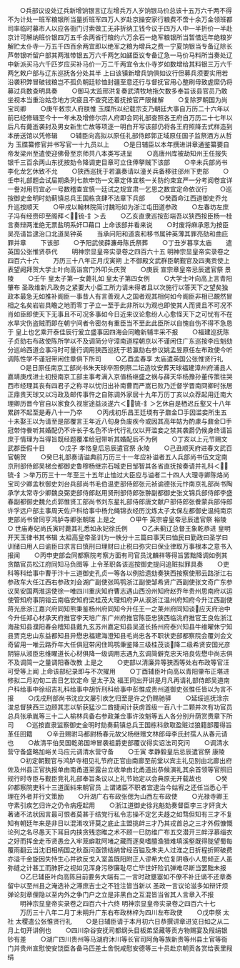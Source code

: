 <!-- { "loadSidebar": true } -->
　　○兵部议设处辽兵新增饷银言辽左增兵万人岁饷银马价总该十五万六千两不得不为计处一班军粮银所当量折班军四万人岁赴京操安家行粮费不啻十余万金领班都司率临时募市人以应各衙门讨索做工无非折纳工钱今议于四万人中一半折价一半赴京计可解纳班价银四万五千余两省行粮约六万余石一绝军粮银所当暂借远年绝粮岁解贮太仆寺一万五千四百余两宜即以绝军之粮为增兵之费一宁夏饷银当专备辽除长芦带银听留户部其两淮带银五万六千两乞如鹾臣议专备辽急一马价马料所当奏处辽中新派买马六千匹岁应买补马价一万二千两宜令太仆寺岁如数增给其料银三万六千两乞敕户部与辽东巡抚各分处其半  上曰该镇新增兵饷俱如议行但募兵须要实用若沿袭积弊冒破钱粮岂不孤负朝廷轸恤封疆至意还行与督抚官用心整刷毋致虗縻仍将募过兵数查明具奏
　　○御马太监邢洪复奏武清牧地拖欠数多奉旨该县官员乃敢坐视本当重治姑念地方灾疲且不查究还着抚按官严限催解
　　○复除罗朝国为尚宝司卿
　　○庚午敕宗人府朕惟  玉牒所以纪载宗支乃朝廷大事自万历二十六年以前已经修辑至今十一年未及增修尔宗人府即会同礼部查照各王府自万历二十七年以后凡有薨逝袭封及男女新生亡故等项逐一明白开写该部仍将各王府照降去式样造到本册送馆以凭修辑　　○辅臣向高拟以原任礼部侍郎郭正域原任国子监祭酒方从哲为  玉牒纂修官并书写官一十九员以上
　　○是日辅臣以本年撰进讲章通鉴纂要自帝发梁州至遣使迎佛骨至京师共八本类写进呈
　　○高唐州库被劫知州王任报失银千三百余两山东抚按劾令降调吏目章可立住俸拏贼下该部
　　○辛未兵部尚书李化龙乞休致不允
　　○狭西巡抚于若瀛奏请以潼关兵备移驻邠州下吏部
　　○壬申礼部题会试屇期条列七款申饬一文章定体宜核一关防约束宜严一分考阅卷宜详一誊对用罚宜必一号数稽查宜慎一廷试之规宜肃一乞恩之数宜定命依议行　　○巡按御史金明时劾蓟镇总兵王国栋贪肆不法章下兵部
　　○癸酉命江西道御史乔允升巡按顺天
　　○甲戌以翰林院简讨魏珩如为浙江屯田道参政
　　○左春坊左庶子冯有经赍印至阁拜＜锍-釒＞去
　　○乙亥直隶巡按彭端吾以狭西按臣杨一桂言奏辩两淮绝无票盐明系奸□藉口  上命该部并看来说
　　○时废将麻承恩为按臣吴亮请旨逮治口北道吴钟英
　　当承问阳和道袁和移书属钟英薄其罪亮劾和曲庇罪并章
　　下该部
　　○予阳武侯薛濂母陈氏祭葬
　　○丁丑岁暮享太庙
　　遣英国公张惟贤恭代
　　明神宗显皇帝实录卷之四百六十五
明神宗显皇帝实录卷之四百六十六
　　万历三十八年正月戊寅朔  上不御殿文武群臣朝觐官及四夷贡使上表望阙拜贺大学士叶向高诣宫门外叩头庆贺
　　○庚辰  宣宗章皇帝忌辰遣官祭  景陵
　　○壬午  皇太子第一女薨礼如  皇太子第四女例
　　○大学士叶向高上言青阳肇布  圣政维新凡政务之紧要大小臣工所力请未得者且以次施行以答天下之望矣独政本最急无如推补阁臣一事昔人有言善观人之国者观其相何如今阁臣非相已靦然冒相之名矣岩岩具瞻之地而零丁孑立一至于此非所以为观也即使其人而贤且不可况不肖如臣即使天下无事且不可况多事如今日近来议论愈纷人心愈怪天下之可忧有不在水旱灾伤盗贼而即在朝宁间者令密勿有重臣当不至此此臣所以自愧自伤不得不急恳于  皇上也乞乘开泰佳辰行爰立盛事因四海会同瞻新辅丰采不报
　　○福建巡抚陈子贞劾右布政使陈所学以不及调简分守漳南道程朝京以不谨闲住广东巡按李应魁劾分巡岭西道佥事冯时可量行调用狭西巡抚于若瀛劾右参议姚孟昱原任左布政使今听调陈性学不谨冠带闲住章俱下所司
　　○乙酉孟春享  太庙遣英国公张惟贤行礼
　　○是日原任南京工部尚书朱天球卒照例祭二坛造坟安葬天球福建漳州府浦县人嘉靖庚戌进士初授南京工部主事考满入京值杨继盛之祸与薛天华杨豫孙董传策往哭西市经理其丧有四君子之称寻以忧归出补南曹而严嵩已败乃迁督学晋南冏卿时张居正鼎贵天球又以冯政及邮传事忤之自陈调外家居十九年万历丁亥以众荐起用迁南大理卿历晋今官自以家食久视宦途益淡遂六＜锍-釒＞乞休自是栖迟丘壑又十八年累辟不起至是寿八十一乃卒
　　○丙戌初乐昌王廷堧有子鼐金□手因滥妾所生五十未娶王以为请至是部覆言王年近八旬身负废疾今或因其高年姑为酌豦与鼐金□手冠带侍餋听其婚配仍不许长子名色不许代行礼仪以开滥妾之禁其袭爵仍候身终请旨庶于情理为当得旨既经题覆准给冠带听其婚配后不为例
　　○丁亥以上元节赐文武郡臣假十日
　　○戊子  孝恪皇后忌辰遣官祭  永陵
　　○己丑顺天府进春文武百官朝贺
　　○癸巳礼部奏请谥典前万历三十一年应补谥者五人兵部尚书伍文定南京刑部侍郎吴梯佥都御史鲁穆杨继宗石城吏目邹智其各省直抚按奏请并礼科＜锍-釒＞举万历三十一年至三十五年止恤过大臣应与谥者二十四人大理寺卿陈烙尚宝司少卿孟秋御史刘台兵部尚书毛伯温吏部侍郎张元祯谕德张元忭南京礼部尚书陶承学太常寺少卿魏良弼吏部侍郎赵用贤刑部侍郎张翀副都御史张文锦兵部侍郎李盛春副都御史魏允贞郭惟贤工部尚书刘东星礼部侍郎唐文献户部侍郎张餋蒙兵部侍郎许孚远户部主事周天佐户科给事中杨允绳锦衣经历沈炼太子太保左都御史温纯南京吏部尚书曾同亨鸿胪寺卿张朝瑞  上是之
　　○甲午  英宗睿皇帝忌辰遣官祭  裕陵　　○  世庙寿妃尚氏寅时薨其礼悉如永妃徐氏例
　　○乙未蓟辽总督王象乾恭进  皇明开天玉律书其书辑  太祖高皇帝圣训为一帙分十三篇曰事天曰恤民曰勤政曰圣学曰训储曰用人曰谕臣曰求言曰慎刑曰理财曰止税曰弥灾曰保业律取万事根本之意书入报闻
　　○丙申吏部会同都察院考察方面有司官员沈麟祥等得旨罢黜降调如例其贪酷官员松江府同知马负图等  上令革职各该巡按御史提问追赃拟罪具奏
　　○吏科等科给事中曹于汴十三道御史孔贞一等各以例拾遗劾奏狭西按察使邢云路浙江右参政车大任江西右参政刘会湖广副使张鸣鹗浙江副使邹希贤广西副使张文奇广东参议吴安国两淮运使徐一唯四川重庆知府曹志遇山西汾州知府赵乔年贵州思南府以运使管知府事阴镕云南临安知府梁桂茂大理知府尹从淑浙江温州府知府今升江西副使蒋光彦浙江嘉兴府同知熊秉鉴杨州府同知今升任王一之莱州府同知谈应天府治中今升任郑心材承天府推官李天培广东广州府推官陈臣忠狭西临洮府推官王良佐浙江海盐知县濮阳春会稽知县戴九玄苏州嘉定知县吴道长扬州府泰兴知县牛维曜休宁知县贾克忠山东益都知县异懋忠福建海澄知县毛尚忠各不职状吏部都察院会覆刘会文奇留用一唯云路乔年大任俱冠带闲住鸣鹗秉鉴降三级桂茂谈降二级希贤安国光彦阴镕从淑臣忠维曜道长心材俱降一级调用志遇九玄调简僻克忠天培良佐懋中尚志俱不及调简一之量调阳春改教  上是之
　　○吏部以清廉异等狭西等处右布政等官汪可受等上闻  上命该部纪录即与不次擢用
　　○丁酉辅臣叶向高以青阳肇布正堪进修拟二月初旬二吉日乞钦定命  皇太子及  福王同出开讲是月凡再请礼部侍郎吴道南户科给事中徐绍吉礼科给事中胡忻刑科给事中彭惟成贵州道御史张惟任皆以为言不报
　　○戊戌刑部尚书沈应文屡引疾乞归至是许之仍赐驰驿
　　○延绥巡抚涂宗浚总督狭西三边顾其志以斩获猛沙二酋捷闻计获虏首级一百八十二颗并次有功官员总兵张承胤等三十二人榆林兵备右参政兼佥事许汝魁等五人各分别升荫赏赉章下所司　　○巡按直隶监察御史金明时劾奏蓟镇总兵王国栋科歛取盈赃过狼籍部覆得旨革任回籍
　　○辛丑赐驸马都尉杨春元故父杨继赠文林郎母李氏封孺人从春元请也
　　○故清平伯吴国乾弟国坤冒袭祖爵吏部覆议得实诏法司究问
　　○调清水营守备盛略加峪关马应元调清水营守备
　　○壬寅  孝静毅皇后忌辰遣官祭  康陵
　　○初定朝觐官与鸿胪寺相见礼节府正官由南廊至前堂以宾主礼见别由北廊出府佐及州县正官执报单由南甬道至露台立收单由北甬道出恭候演礼其余首领等官照旧规行时寺臣与觐臣竞礼礼部奉旨条议以上礼节始定以会典原无开载故也
　　○癸卯都察院吏科十三道面紏来朝官员  上谓诸臣不职者宜逮治今姑宥之还任当悉心干理在外者并行文策励
　　○升湖广右布政张偲为山西左布政使
　　○光禄寺卿王守素引疾乞归许之仍令病痊起用
　　○浙江道御史徐兆魁劾奏督臣李三才奸贪大著诸不法状因言最可恨者莫甚于结党行私令志操不定乞夫趍之如骛但知有三才不复知有朝廷年来是非日以混淆攻讦莫之底止主盟挑衅三才乃其戎首总之三才外假慷慨论列之名尽愚天下耳目内挟贪残恣睢之术不顾一巳防维广布五交潜开三衅浮慕缁衣之好而挥金走币贤愚佥入牢笼癖耽阿堵之藏而逐臭嗜膻渔猎难填溪壑既得陇望蜀每覆雨翻云当沈旧相柄国之秋亟问亟馈结纳曾经百镒及朱夫人过淮之日折程折赆破费亦溢千金旋因失恃生心并欲反戈入室盖既阳附正人谬希大位复阴嗾小人思倾正人虽弥缝之计甚工而肺肝之视如见浑身污秽廉耻尽亡毕世奸险讥弹难尽断当罢黜未报
　　○乙巳辅臣叶向高陈目前要务大端有二一言时政壅塞如不僚不补迁谪不还章奏留中以至州县之淹选补之滞庶吉士之不铨注皆当新以  圣政一言议论滋多如辩讦烦弹论刻章俚隐以至内外之争门户之立是非黑白之互混皆当省其人言章入不报
　　明神宗显皇帝实录卷之四百六十六终
明神宗显皇帝实录卷之四百六十七
　　万历三十八年二月丁未朔升广东右布政林梓为四川左布政使
　　○戊申祭  太社  太稷遣公张惟贤行礼
　　○是日辅臣请于本月初六日恭撰讲章进览日如之从二月上旬开讲例也
　　○四川杂谷安抚司都纲头目板弟坚藏等贡方物赐宴及叚绢银钞有差
　　○湖广四川贵州等马湖府沐川等长官司阿角等族新贵等州县土官等衙门并贵州宣慰使安饶臣各备马匹差土舍悦咸慰安德等三十员赴京朝贡各赏给表里叚绢
